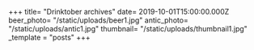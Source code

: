 +++
title= "Drinktober archives"
date= 2019-10-01T15:00:00.000Z
beer_photo= "/static/uploads/beer1.jpg"
antic_photo= "/static/uploads/antic1.jpg"
thumbnail= "/static/uploads/thumbnail1.jpg"
_template = "posts"
+++


